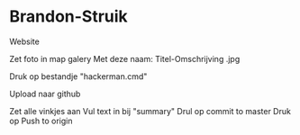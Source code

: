 # Brandon-Struik
Website

Zet foto in map galery
Met deze naam:
Titel-Omschrijving .jpg

Druk op bestandje "hackerman.cmd"

Upload naar github

Zet alle vinkjes aan
Vul text in bij "summary"
Drul op commit to master
Druk op Push to origin